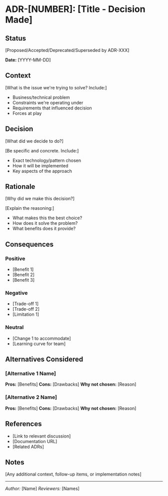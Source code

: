 # ADR-[NUMBER]: [Title - Decision Made]

## Status
[Proposed/Accepted/Deprecated/Superseded by ADR-XXX]

**Date:** [YYYY-MM-DD]

## Context

[What is the issue we're trying to solve? Include:]
- Business/technical problem
- Constraints we're operating under
- Requirements that influenced decision
- Forces at play

## Decision

[What did we decide to do?]

[Be specific and concrete. Include:]
- Exact technology/pattern chosen
- How it will be implemented
- Key aspects of the approach

## Rationale

[Why did we make this decision?]

[Explain the reasoning:]
- What makes this the best choice?
- How does it solve the problem?
- What benefits does it provide?

## Consequences

### Positive
- [Benefit 1]
- [Benefit 2]
- [Benefit 3]

### Negative
- [Trade-off 1]
- [Trade-off 2]
- [Limitation 1]

### Neutral
- [Change 1 to accommodate]
- [Learning curve for team]

## Alternatives Considered

### [Alternative 1 Name]
**Pros:** [Benefits]
**Cons:** [Drawbacks]
**Why not chosen:** [Reason]

### [Alternative 2 Name]
**Pros:** [Benefits]
**Cons:** [Drawbacks]
**Why not chosen:** [Reason]

## References

- [Link to relevant discussion]
- [Documentation URL]
- [Related ADRs]

## Notes

[Any additional context, follow-up items, or implementation notes]

---

*Author:* [Name]
*Reviewers:* [Names]

